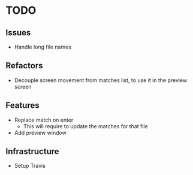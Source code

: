 # TODO

## Issues

- Handle long file names

## Refactors

- Decouple screen movement from matches list, to use it in the preview screen

## Features

- Replace match on enter
  - This will require to update the matches for that file
- Add preview window

## Infrastructure

- Setup Travis
